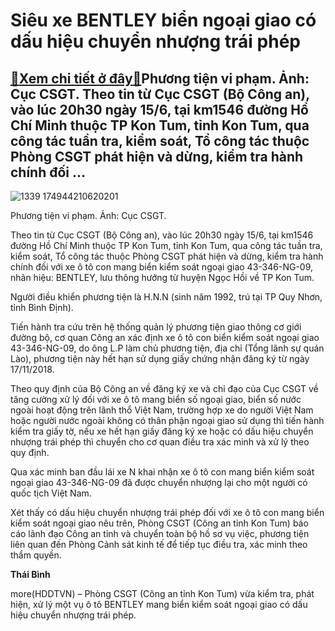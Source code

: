 Siêu xe BENTLEY biển ngoại giao có dấu hiệu chuyển nhượng trái phép
===================================================================

[:gift:Xem chi tiết ở đây:gift:](https://hddtvn.com/sieu-xe-bentley-bien-ngoai-giao-co-dau-hieu-chuyen-nhuong-trai-phep/)Phương tiện vi phạm. Ảnh: Cục CSGT. Theo tin từ Cục CSGT (Bộ Công an), vào lúc 20h30 ngày 15/6, tại km1546 đường Hồ Chí Minh thuộc TP Kon Tum, tỉnh Kon Tum, qua công tác tuần tra, kiểm soát, Tổ công tác thuộc Phòng CSGT phát hiện và dừng, kiểm tra hành chính đối …
------------------------------------------------------------------------------------------------------------------------------------------------------------------------------------------------------------------------------------------------------------------------





![1339 174944210620201](https://haiquanonline.com.vn/stores/news_dataimages/binhht/062020/29/13/in_article/1339_174944210620201.jpg?rt=20200629135731 "undefined")


Phương tiện vi phạm. Ảnh: Cục CSGT.



Theo tin từ Cục CSGT (Bộ Công an), vào lúc 20h30 ngày 15/6, tại km1546 đường Hồ Chí Minh thuộc TP Kon Tum, tỉnh Kon Tum, qua công tác tuần tra, kiểm soát, Tổ công tác thuộc Phòng CSGT phát hiện và dừng, kiểm tra hành chính đối với xe ô tô con mang biển kiểm soát ngoại giao 43-346-NG-09, nhãn hiệu: BENTLEY, lưu thông hướng từ huyện Ngọc Hồi về TP Kon Tum.


Người điều khiển phương tiện là H.N.N (sinh năm 1992, trú tại TP Quy Nhơn, tỉnh Bình Định).


Tiến hành tra cứu trên hệ thống quản lý phương tiện giao thông cơ giới đường bộ, cơ quan Công an xác định xe ô tô con biển kiểm soát ngoại giao 43-346-NG-09, do ông L.P làm chủ phương tiện, địa chỉ (Tổng lãnh sự quán Lào), phương tiện này hết hạn sử dụng giấy chứng nhận đăng ký từ ngày 17/11/2018.


Theo quy định của Bộ Công an về đăng ký xe và chỉ đạo của Cục CSGT về tăng cường xử lý đối với xe ô tô mang biển số ngoại giao, biển số nước ngoài hoạt động trên lãnh thổ Việt Nam, trường hợp xe do người Việt Nam hoặc người nước ngoài không có thân phận ngoại giao sử dụng thì tiến hành kiểm tra giấy tờ, nếu xe hết hạn giấy đăng ký xe hoặc có dấu hiệu chuyển nhượng trái phép thì chuyển cho cơ quan điều tra xác minh và xử lý theo quy định.


Qua xác minh ban đầu lái xe N khai nhận xe ô tô con mang biển kiểm soát ngoại giao 43-346-NG-09 đã được chuyển nhượng lại cho một người có quốc tịch Việt Nam.


Xét thấy có dấu hiệu chuyển nhượng trái phép đối với xe ô tô con mang biển kiểm soát ngoại giao nêu trên, Phòng CSGT (Công an tỉnh Kon Tum) báo cáo lãnh đạo Công an tỉnh và chuyển toàn bộ hồ sơ vụ việc, phương tiện liên quan đến Phòng Cảnh sát kinh tế để tiếp tục điều tra, xác minh theo thẩm quyền.




**Thái Bình**



more(HDDTVN) – Phòng CSGT (Công an tỉnh Kon Tum) vừa kiểm tra, phát hiện, xử lý một vụ ô tô BENTLEY mang biển kiểm soát ngoại giao có dấu hiệu chuyển nhượng trái phép.

